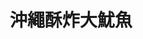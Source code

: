 ---
title: "沖繩酥炸大魷魚"
description: "沖繩酥炸大魷魚"
layout: shop
keywords:
  - 美食競賽
  - 台灣美食
  - 美食精選
datePublished: "2025-06-30"
dateModified: "2025-07-02"
city: "高雄市"
district: "左營區"
address: "高雄市左營區裕誠路南屏路"
phone: ""
geo: "22.666542969242837, 120.29977140075248"
google_map: "https://maps.app.goo.gl/NVmkXafUByPQzTz16"
footinder: "https://footinder.com.tw/%E9%AB%98%E9%9B%84%E5%B8%82%E5%B7%A6%E7%87%9F%E5%8D%80/109000/"
official: "https://www.facebook.com/profile.php?id=100057655651468"
award:
  - name: "夜市王"
    year: "2024"
    entries:
      - nightMarket: "瑞豐夜市"
        food_type: "海鮮"
        rank: "第三名"

---